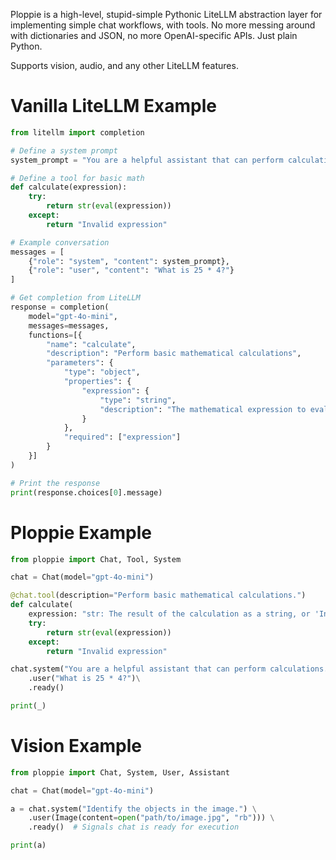 Ploppie is a high-level, stupid-simple Pythonic LiteLLM abstraction layer for implementing simple chat workflows, with tools. No more messing around with dictionaries and JSON, no more OpenAI-specific APIs. Just plain Python.

Supports vision, audio, and any other LiteLLM features.

# Vanilla LiteLLM Example

```python
from litellm import completion

# Define a system prompt
system_prompt = "You are a helpful assistant that can perform calculations."

# Define a tool for basic math
def calculate(expression):
    try:
        return str(eval(expression))
    except:
        return "Invalid expression"

# Example conversation
messages = [
    {"role": "system", "content": system_prompt},
    {"role": "user", "content": "What is 25 * 4?"}
]

# Get completion from LiteLLM
response = completion(
    model="gpt-4o-mini",
    messages=messages,
    functions=[{
        "name": "calculate",
        "description": "Perform basic mathematical calculations",
        "parameters": {
            "type": "object",
            "properties": {
                "expression": {
                    "type": "string",
                    "description": "The mathematical expression to evaluate"
                }
            },
            "required": ["expression"]
        }
    }]
)

# Print the response
print(response.choices[0].message)
```

# Ploppie Example
```python
from ploppie import Chat, Tool, System

chat = Chat(model="gpt-4o-mini")

@chat.tool(description="Perform basic mathematical calculations.")
def calculate(
    expression: "str: The result of the calculation as a string, or 'Invalid expression' if evaluation fails") -> str:
    try:
        return str(eval(expression))
    except:
        return "Invalid expression"

chat.system("You are a helpful assistant that can perform calculations.")\
    .user("What is 25 * 4?")\
    .ready()

print(_)
```

# Vision Example

```python
from ploppie import Chat, System, User, Assistant

chat = Chat(model="gpt-4o-mini")

a = chat.system("Identify the objects in the image.") \
    .user(Image(content=open("path/to/image.jpg", "rb"))) \
    .ready()  # Signals chat is ready for execution

print(a)
```
